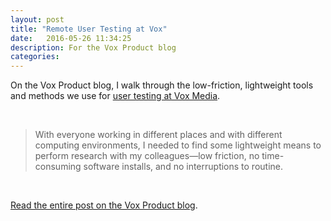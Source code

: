 ```yaml
---
layout: post
title: "Remote User Testing at Vox"
date:   2016-05-26 11:34:25
description: For the Vox Product blog
categories:
---
```

On the Vox Product blog, I walk through the low-friction, lightweight tools and methods we use for [user testing at Vox Media](https://product.voxmedia.com/2016/5/26/11787530/remote-user-testing-at-vox).

<br />

>With everyone working in different places and with different computing environments, I needed to find some lightweight means to perform research with my colleagues—low friction, no time-consuming software installs, and no interruptions to routine.

<br />

[Read the entire post on the Vox Product blog](https://product.voxmedia.com/2016/5/26/11787530/remote-user-testing-at-vox).
